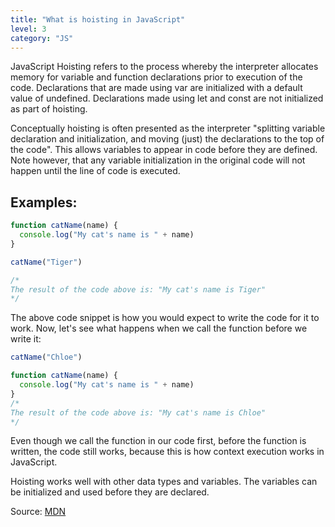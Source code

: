 ```yaml
---
title: "What is hoisting in JavaScript"
level: 3
category: "JS"
---
```


JavaScript Hoisting refers to the process whereby the interpreter allocates memory for variable and function declarations prior to execution of the code. Declarations that are made using var are initialized with a default value of undefined. Declarations made using let and const are not initialized as part of hoisting.

Conceptually hoisting is often presented as the interpreter "splitting variable declaration and initialization, and moving (just) the declarations to the top of the code". This allows variables to appear in code before they are defined. Note however, that any variable initialization in the original code will not happen until the line of code is executed.

## Examples:

```javascript
function catName(name) {
  console.log("My cat's name is " + name)
}

catName("Tiger")

/*
The result of the code above is: "My cat's name is Tiger"
*/
```

The above code snippet is how you would expect to write the code for it to work. Now, let's see what happens when we call the function before we write it:

```javascript
catName("Chloe")

function catName(name) {
  console.log("My cat's name is " + name)
}
/*
The result of the code above is: "My cat's name is Chloe"
*/
```

Even though we call the function in our code first, before the function is written, the code still works, because this is how context execution works in JavaScript.

Hoisting works well with other data types and variables. The variables can be initialized and used before they are declared.

Source: [MDN](https://developer.mozilla.org/en-US/docs/Glossary/Hoisting)
